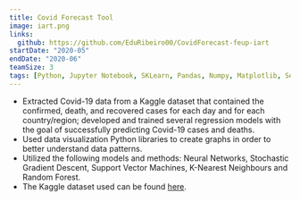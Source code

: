```yaml
---
title: Covid Forecast Tool
image: iart.png
links:
  github: https://github.com/EduRibeiro00/CovidForecast-feup-iart
startDate: "2020-05"
endDate: "2020-06"
teamSize: 3
tags: [Python, Jupyter Notebook, SKLearn, Pandas, Numpy, Matplotlib, Seaborn, Kaggle datasets]
---
```

* Extracted Covid-19 data from a Kaggle dataset that contained the confirmed, death, and recovered cases for each day and for each country/region; developed and trained several regression models with the goal of successfully predicting Covid-19 cases and deaths.
* Used data visualization Python libraries to create graphs in order to better understand data patterns.
* Utilized the following models and methods: Neural Networks, Stochastic Gradient Descent, Support Vector Machines, K-Nearest Neighbours and Random Forest.
* The Kaggle dataset used can be found [here](https://www.kaggle.com/imdevskp/corona-virus-report?select=covid_19_clean_complete.csv).
